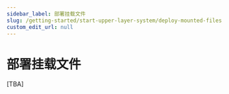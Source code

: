 ```yaml
---
sidebar_label: 部署挂载文件
slug: /getting-started/start-upper-layer-system/deploy-mounted-files
custom_edit_url: null
---
```


# 部署挂载文件

[TBA]

